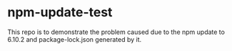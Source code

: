 # npm-update-test

This repo is to demonstrate the problem caused due to the npm update to 6.10.2 and package-lock.json generated by it.

